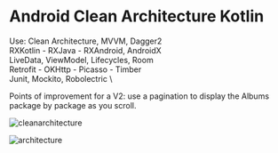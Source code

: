 # Android Clean Architecture Kotlin

Use:
Clean Architecture, MVVM, Dagger2 \
RXKotlin - RXJava - RXAndroid, AndroidX \
LiveData, ViewModel, Lifecycles, Room \
Retrofit - OKHttp - Picasso - Timber \
Junit, Mockito, Robolectric \

Points of improvement for a V2: use a pagination to display the Albums package by package as you scroll.

![cleanarchitecture](https://user-images.githubusercontent.com/8759564/52357098-cc41ac00-2a35-11e9-8d28-5b22f54be3e6.png)

![architecture](https://user-images.githubusercontent.com/8759564/52357097-cba91580-2a35-11e9-9887-61fc6f9a65f8.png)

